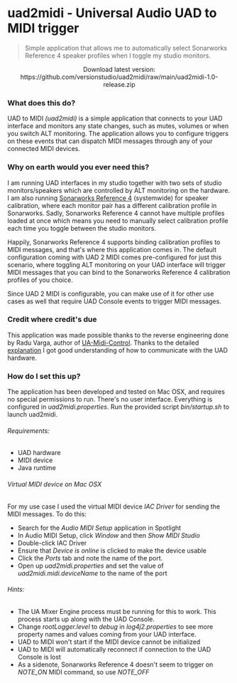 # uad2midi - Universal Audio UAD to MIDI trigger

> Simple application that allows me to automatically select Sonarworks Reference 4 speaker profiles when I toggle my studio monitors.

<p align="center">
Download latest version: 
https://github.com/versionstudio/uad2midi/raw/main/uad2midi-1.0-release.zip
</p>

### What does this do?

UAD to MIDI *(uad2midi)* is a simple application that connects to your UAD interface and monitors any state changes, such as mutes, volumes or when you switch ALT monitoring. The application allows you to configure triggers on these events that can dispatch MIDI messages through any of your connected MIDI devices.

### Why on earth would you ever need this?

I am running UAD interfaces in my studio together with two sets of studio monitors/speakers which are controlled by ALT monitoring on the hardware. I am also running [Sonarworks Reference 4](https://www.sonarworks.com/reference) (systemwide) for speaker calibration, where each monitor pair has a different calibration profile in Sonarworks. Sadly, Sonarworks Reference 4 cannot have multiple profiles loaded at once which means you need to manually select calibration profile each time you toggle between the studio monitors.

Happily, Sonarworks Reference 4 supports binding calibration profiles to MIDI messages, and that's where this application comes in. The default configuration coming with UAD 2 MIDI comes pre-configured for just this scenario, where toggling ALT monitoring on your UAD interface will trigger MIDI messages that you can bind to the Sonarworks Reference 4 calibration profiles of you choice. 

Since UAD 2 MIDI is configurable, you can make use of it for other use cases as well that require UAD Console events to trigger MIDI messages.

### Credit where credit's due

This application was made possible thanks to the reverse engineering done by Radu Varga, author of [UA-Midi-Control](https://github.com/raduvarga/UA-Midi-Control). Thanks to the detailed [explanation](https://github.com/raduvarga/UA-Midi-Control#ok-so-how-did-you-do-it) I got good understanding of how to communicate with the UAD hardware.

### How do I set this up?

The application has been developed and tested on Mac OSX, and requires no special permissions to run. There's no user interface. Everything is configured in *uad2midi.properties*. Run the provided script *bin/startup.sh* to launch uad2midi.

###### Requirements:
- UAD hardware
- MIDI device
- Java runtime

###### Virtual MIDI device on Mac OSX
For my use case I used the virtual MIDI device *IAC Driver* for sending the MIDI messages. To do this:
- Search for the *Audio MIDI Setup* application in Spotlight
- In Audio MIDI Setup, click *Window* and then *Show MIDI Studio*
- Double-click IAC Driver
- Ensure that *Device is online* is clicked to make the device usable
- Click the *Ports* tab and note the name of the port.
- Open up *uad2midi.properties* and set the value of *uad2midi.midi.deviceName* to the name of the port

###### Hints:
- The UA Mixer Engine process must be running for this to work. This process starts up along with the UAD Console.
- Change *rootLogger.level* to *debug* in *log4j2.properties* to see more property names and values coming from your UAD interface.
- UAD to MIDI won't start if the MIDI device cannot be initialized
- UAD to MIDI will automatically reconnect if connection to the UAD Console is lost
- As a sidenote, Sonarworks Reference 4 doesn't seem to trigger on *NOTE_ON* MIDI command, so use *NOTE_OFF*
